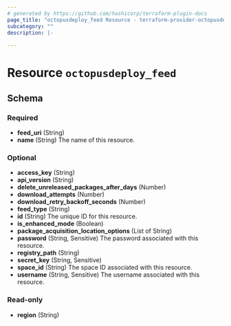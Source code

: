 ```yaml
---
# generated by https://github.com/hashicorp/terraform-plugin-docs
page_title: "octopusdeploy_feed Resource - terraform-provider-octopusdeploy"
subcategory: ""
description: |-
  
---
```


# Resource `octopusdeploy_feed`





<!-- schema generated by tfplugindocs -->
## Schema

### Required

- **feed_uri** (String)
- **name** (String) The name of this resource.

### Optional

- **access_key** (String)
- **api_version** (String)
- **delete_unreleased_packages_after_days** (Number)
- **download_attempts** (Number)
- **download_retry_backoff_seconds** (Number)
- **feed_type** (String)
- **id** (String) The unique ID for this resource.
- **is_enhanced_mode** (Boolean)
- **package_acquisition_location_options** (List of String)
- **password** (String, Sensitive) The password associated with this resource.
- **registry_path** (String)
- **secret_key** (String, Sensitive)
- **space_id** (String) The space ID associated with this resource.
- **username** (String, Sensitive) The username associated with this resource.

### Read-only

- **region** (String)


